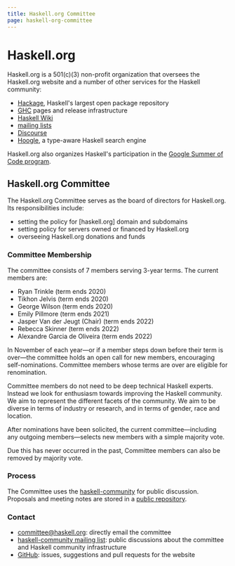 ```yaml
---
title: Haskell.org Committee
page: haskell-org-committee
---
```


# Haskell.org

Haskell.org is a 501(c)(3) non-profit organization that oversees the Haskell.org website and a number of other services for the Haskell community:

  * [Hackage], Haskell's largest open package repository
  * [GHC] pages and release infrastructure
  * [Haskell Wiki][wiki]
  * [mailing lists][mailing]
  * [Discourse][discourse]
  * [Hoogle], a type-aware Haskell search engine

Haskell.org also organizes Haskell's participation in  the [Google Summer of Code program][summer].

[summer]: https://summer.haskell.org/
[wiki]: https://wiki.haskell.org/Haskell
[mailing]: https://www.haskell.org/mailing-lists/
[discourse]: https://discourse.haskell.org
[Hoogle]: https://hoogle.haskell.org/
[Hackage]: https://hackage.haskell.org/
[GHC]: https://www.haskell.org/ghc/

## Haskell.org Committee

The Haskell.org Committee serves as the board of directors for Haskell.org. Its responsibilities include:

  * setting the policy for [haskell.org] domain and subdomains
  * setting policy for servers owned or financed by Haskell.org
  * overseeing Haskell.org donations and funds

### Committee Membership

The committee consists of 7 members serving 3-year terms. The current members are:

  * Ryan Trinkle (term ends 2020)
  * Tikhon Jelvis (term ends 2020)
  * George Wilson (term ends 2020)
  * Emily Pillmore (term ends 2021)
  * Jasper Van der Jeugt (Chair) (term ends 2022)
  * Rebecca Skinner (term ends 2022)
  * Alexandre Garcia de Oliveira (term ends 2022)

In November of each year—or if a member steps down before their term is over—the committee holds an open call for new members, encouraging self-nominations. Committee members whose terms are over are eligible for renomination.

Committee members do not need to be deep technical Haskell experts.  Instead we look for enthusiasm towards improving the Haskell community.  We aim to represent the different facets of the community.  We aim to be diverse in terms of industry or research, and in terms of gender, race and location.

After nominations have been solicited, the current committee—including any outgoing members—selects new members with a simple majority vote.

Due this has never occurred in the past, Committee members can also be removed by majority vote.

### Process

The Committee uses the [haskell-community][list] for public discussion.  Proposals and meeting notes are stored in a [public repository][repo].

### Contact

  * [committee@haskell.org][email]: directly email the committee
  * [haskell-community mailing list][list]: public discussions about the committee and Haskell community infrastructure
  * [GitHub][github]: issues, suggestions and pull requests for the website

[email]: mailto:committeee@haskell.org
[list]: https://mail.haskell.org/cgi-bin/mailman/listinfo/haskell-community
[github]: https://github.com/haskell-infra/www.haskell.org/
[repo]: https://github.com/haskell-org/committee
